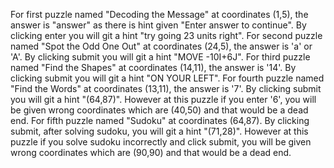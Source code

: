 For first puzzle named "Decoding the Message" at coordinates (1,5), the answer is "answer" as there is hint given "Enter answer to continue". By clicking enter you will git a hint "try going 23 units right".
For second puzzle named "Spot the Odd One Out" at coordinates (24,5), the answer is 'a' or 'A'. By clicking submit you will git a hint "MOVE -10I+6J".
For third puzzle named "Find the Shapes" at coordinates (14,11), the answer is '14'. By clicking submit you will git a hint "ON YOUR LEFT".
For fourth puzzle named "Find the Words" at coordinates (13,11), the answer is '7'. By clicking submit you will git a hint "(64,87)".
However at this puzzle if you enter '6', you will be given wrong coordinates which are (40,50) and that would be a dead end.
For fifth puzzle named "Sudoku" at coordinates (64,87). By clicking submit, after solving sudoku, you will git a hint "(71,28)".
However at this puzzle if you solve sudoku incorrectly and click submit, you will be given wrong coordinates which are (90,90) and that would be a dead end.
